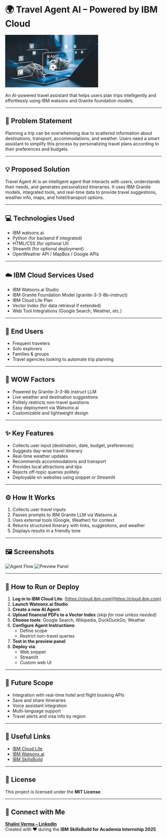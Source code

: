 # 🌍 Travel Agent AI – Powered by IBM Cloud

![Travel Agent Banner](./Travel_agent/IBM_home_image.jpg)

An AI-powered travel assistant that helps users plan trips intelligently and effortlessly using IBM watsonx and Granite foundation models.

---

## 🧠 Problem Statement

Planning a trip can be overwhelming due to scattered information about destinations, transport, accommodations, and weather. Users need a smart assistant to simplify this process by personalizing travel plans according to their preferences and budgets.

---

## 💡 Proposed Solution

Travel Agent AI is an intelligent agent that interacts with users, understands their needs, and generates personalized itineraries. It uses IBM Granite models, integrated tools, and real-time data to provide travel suggestions, weather info, maps, and hotel/transport options.

---

## 💻 Technologies Used

- IBM watsonx.ai  
- Python (for backend if integrated)
- HTML/CSS (for optional UI)
- Streamlit (for optional deployment)
- OpenWeather API / MapBox / Google APIs

---

## ☁️ IBM Cloud Services Used

- IBM Watsonx.ai Studio  
- IBM Granite Foundation Model (granite-3-3-8b-instruct)  
- IBM Cloud Lite Plan  
- Vector Index (for data retrieval if extended)  
- Web Tool Integrations (Google Search, Weather, etc.)

---

## 👥 End Users

- Frequent travelers  
- Solo explorers  
- Families & groups  
- Travel agencies looking to automate trip planning

---

## 🌟 WOW Factors

- Powered by Granite-3-3-8b instruct LLM  
- Live weather and destination suggestions  
- Politely restricts non-travel questions  
- Easy deployment via Watsonx.ai  
- Customizable and lightweight design

---

## ✨ Key Features

- Collects user input (destination, date, budget, preferences)  
- Suggests day-wise travel itinerary  
- Real-time weather updates  
- Recommends accommodations and transport  
- Provides local attractions and tips  
- Rejects off-topic queries politely  
- Deployable on websites using snippet or Streamlit

---

## ⚙️ How It Works

1. Collects user travel inputs  
2. Passes prompts to IBM Granite LLM via Watsonx.ai  
3. Uses external tools (Google, Weather) for context  
4. Returns structured itinerary with links, suggestions, and weather  
5. Displays results in a friendly tone

---

## 🖼️ Screenshots

![Agent Flow](./assets/agent-flow.png)
![Preview Panel](./assets/preview-panel.png)

---

## 🚀 How to Run or Deploy

1. **Log in to IBM Cloud Lite**: [https://cloud.ibm.com](https://cloud.ibm.com)  
2. **Launch Watsonx.ai Studio**  
3. **Create a new AI Agent**  
4. **Upload financial PDFs to a Vector Index** *(skip for now unless needed)*  
5. **Choose tools**: Google Search, Wikipedia, DuckDuckGo, Weather  
6. **Configure Agent Instructions**:  
   - Define scope  
   - Restrict non-travel queries  
7. **Test in the preview panel**  
8. **Deploy via**:  
   - Web snippet  
   - Streamlit  
   - Custom web UI

---

## 🔮 Future Scope

- Integration with real-time hotel and flight booking APIs  
- Save and share itineraries  
- Voice assistant integration  
- Multi-language support  
- Travel alerts and visa info by region

---

## 🔗 Useful Links

- [IBM Cloud Lite](https://cloud.ibm.com)
- [IBM Watsonx.ai](https://www.ibm.com/products/watsonx)
- [IBM SkillsBuild](https://skillsbuild.org/)

---

## 📝 License

This project is licensed under the **MIT License**.

---

## 🤝 Connect with Me

**[Shalini Verma – LinkedIn](https://www.linkedin.com/in/)**  
Created with ❤️ during the **IBM SkillsBuild for Academia Internship 2025**

